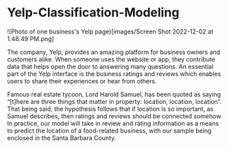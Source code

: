 # Yelp-Classification-Modeling

!(Photo of one business's Yelp page)[images/Screen Shot 2022-12-02 at 1.48.49 PM.png]

The company, Yelp, provides an amazing platform for business owners and customers alike. When someone uses the website or app, they contribute data that helps open the door to answering many questions. An essential part of the Yelp interface is the business ratings and reviews which enables users to share their experiences or hear from others.

Famous real estate tycoon, Lord Harold Samuel, has been quoted as saying “[t]here are three things that matter in property: location, location, location”. That being said, the hypothesis follows that if location is so important, as Samuel describes, then ratings and reviews should be connected somehow. In practice, our model will take in review and rating information as a means to predict the location of a food-related business, with our sample being enclosed in the Santa Barbara County.




